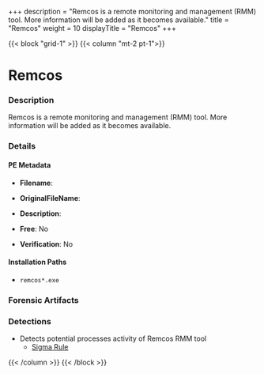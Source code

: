 +++
description = "Remcos is a remote monitoring and management (RMM) tool. More information will be added as it becomes available."
title = "Remcos"
weight = 10
displayTitle = "Remcos"
+++


{{< block "grid-1" >}}
{{< column "mt-2 pt-1">}}

# Remcos


### Description

Remcos is a remote monitoring and management (RMM) tool. More information will be added as it becomes available.




### Details


#### PE Metadata
- **Filename**: 
- **OriginalFileName**: 
- **Description**: 


- **Free**: No

- **Verification**: No




#### Installation Paths
- `remcos*.exe`

### Forensic Artifacts






### Detections
- Detects potential processes activity of Remcos RMM tool
  - [Sigma Rule](https://github.com/magicsword-io/LOLRMM/blob/main/detections/sigma/remcos_processes_sigma.yml)




{{< /column >}}
{{< /block >}}
